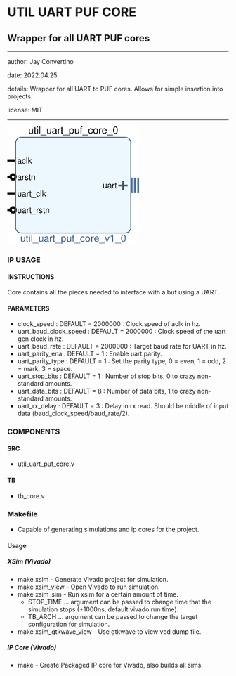 # UTIL UART PUF CORE
## Wrapper for all UART PUF cores
---

   author: Jay Convertino   
   
   date: 2022.04.25  
   
   details: Wrapper for all UART to PUF cores. Allows for simple insertion into projects.  
   
   license: MIT   
   
---

![rtl_img](./rtl.png)

### IP USAGE
#### INSTRUCTIONS

Core contains all the pieces needed to interface with a buf using a UART.

#### PARAMETERS
* clock_speed : DEFAULT = 2000000 : Clock speed of aclk in hz.
* uart_baud_clock_speed : DEFAULT = 2000000 : Clock speed of the uart gen clock in hz.
* uart_baud_rate : DEFAULT = 2000000 : Target baud rate for UART in hz.
* uart_parity_ena : DEFAULT = 1 : Enable uart parity.
* uart_parity_type : DEFAULT = 1 : Set the parity type, 0 = even, 1 = odd, 2 = mark, 3 = space.
* uart_stop_bits : DEFAULT = 1 : Number of stop bits, 0 to crazy non-standard amounts.
* uart_data_bits : DEFAULT = 8 : Number of data bits, 1 to crazy non-standard amounts.
* uart_rx_delay : DEFAULT = 3 : Delay in rx read. Should be middle of input data (baud_clock_speed/baud_rate/2).

### COMPONENTS
#### SRC

* util_uart_puf_core.v
  
#### TB

* tb_core.v
  
### Makefile

* Capable of generating simulations and ip cores for the project.

#### Usage

##### XSim (Vivado)

* make xsim      - Generate Vivado project for simulation.
* make xsim_view - Open Vivado to run simulation.
* make xsim_sim  - Run xsim for a certain amount of time.
  * STOP_TIME ... argument can be passed to change time that the simulation stops (+1000ns, default vivado run time).
  * TB_ARCH ... argument can be passed to change the target configuration for simulation.
* make xsim_gtkwave_view - Use gtkwave to view vcd dump file.

##### IP Core (Vivado)

* make - Create Packaged IP core for Vivado, also builds all sims.
